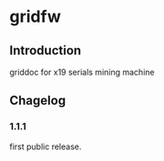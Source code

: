 # gridfw

## Introduction

griddoc for x19 serials mining machine

## Chagelog

### 1.1.1
first public release.
